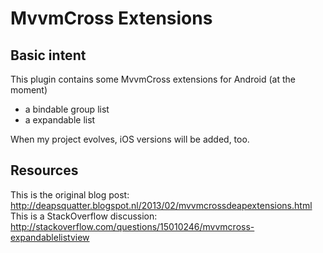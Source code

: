 MvvmCross Extensions
====================

Basic intent
------------

This plugin contains some MvvmCross extensions for Android (at the moment)
- a bindable group list
- a expandable list

When my project evolves, iOS versions will be added, too.

Resources
---------
This is the original blog post: http://deapsquatter.blogspot.nl/2013/02/mvvmcrossdeapextensions.html
This is a StackOverflow discussion: http://stackoverflow.com/questions/15010246/mvvmcross-expandablelistview



